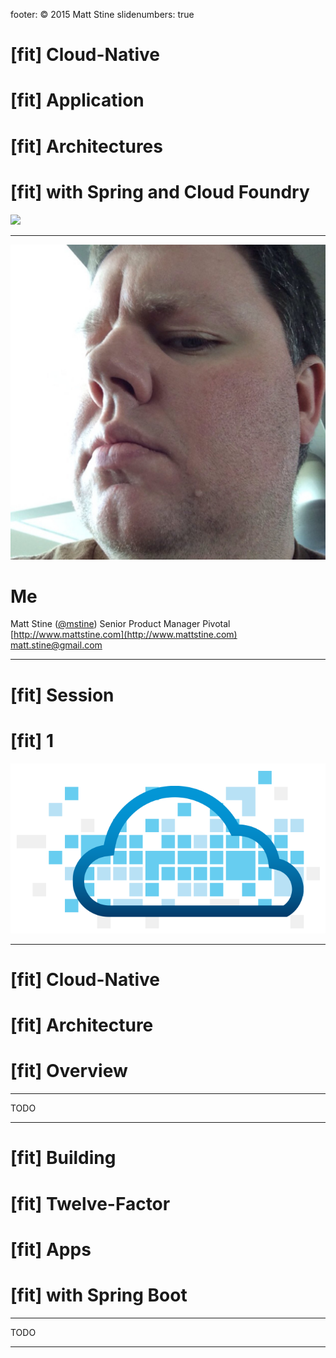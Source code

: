 footer: © 2015 Matt Stine
slidenumbers: true

# [fit] Cloud-Native
# [fit] Application
# [fit] Architectures
# [fit] with Spring and Cloud Foundry
![](https://raw.githubusercontent.com/spring-projects/spring-cloud/gh-pages/img/project-icon-large.png)

---

![left](../../Common/images/mattmug.jpeg)
# Me

Matt Stine ([@mstine](http://twitter.com/mstine))
Senior Product Manager
Pivotal
[http://www.mattstine.com](http://www.mattstine.com)
[matt.stine@gmail.com](mailto:matt.stine@gmail.com)

---

# [fit] Session
# [fit] 1
![](../../Common/images/cf_logo.png)

---

# [fit] Cloud-Native
# [fit] Architecture
# [fit] Overview

---

TODO

---

# [fit] Building
# [fit] Twelve-Factor
# [fit] Apps
# [fit] with Spring Boot

---

TODO

---
